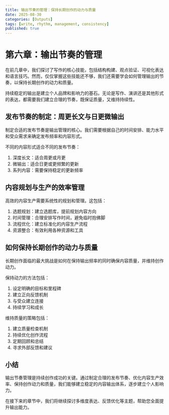 ```yaml
---
title: 输出节奏的管理：保持长期创作的动力与质量
date: 2025-08-30
categories: [Outputs]
tags: [write, rhythm, management, consistency]
published: true
---
```


# 第六章：输出节奏的管理

在前几章中，我们探讨了写作的核心技能，包括结构构建、观点验证、可视化表达和语言技巧。然而，仅仅掌握这些技能还不够，我们还需要学会如何管理输出的节奏，以保持长期创作的动力和质量。

持续稳定的输出是建立个人品牌和影响力的基石。无论是写作、演讲还是其他形式的表达，都需要我们建立合理的节奏，既保证质量，又维持持续性。

## 发布节奏的制定：周更长文与日更微输出

制定合适的发布节奏是输出管理的核心。我们需要根据自己的时间安排、能力水平和受众需求来确定发布频率和内容形式。

不同的内容形式适合不同的发布节奏：
1. 深度长文：适合周更或月更
2. 微输出：适合日更或更频繁的更新
3. 系列内容：需要保持稳定的更新频率

## 内容规划与生产的效率管理

高效的内容生产需要系统性的规划和管理。这包括：
1. 选题规划：建立选题库，提前规划内容方向
2. 时间管理：合理安排写作时间，避免临时抱佛脚
3. 流程优化：建立标准化的内容生产流程
4. 资源整合：有效利用各种资源和工具

## 如何保持长期创作的动力与质量

长期创作面临的最大挑战是如何在保持输出频率的同时确保内容质量，并维持创作动力。

保持动力的方法包括：
1. 设定明确的目标和里程碑
2. 建立正向反馈机制
3. 与受众建立连接
4. 持续学习和成长

维持质量的策略包括：
1. 建立质量检查机制
2. 持续优化创作流程
3. 定期回顾和总结
4. 寻求外部反馈和建议

## 小结

输出节奏管理是持续创作成功的关键。通过制定合理的发布节奏、优化内容生产效率、保持创作动力和质量，我们能够建立稳定的内容输出体系，逐步建立个人影响力。

在接下来的章节中，我们将继续探讨多维度表达、反馈优化等主题，帮助您全面提升输出能力。